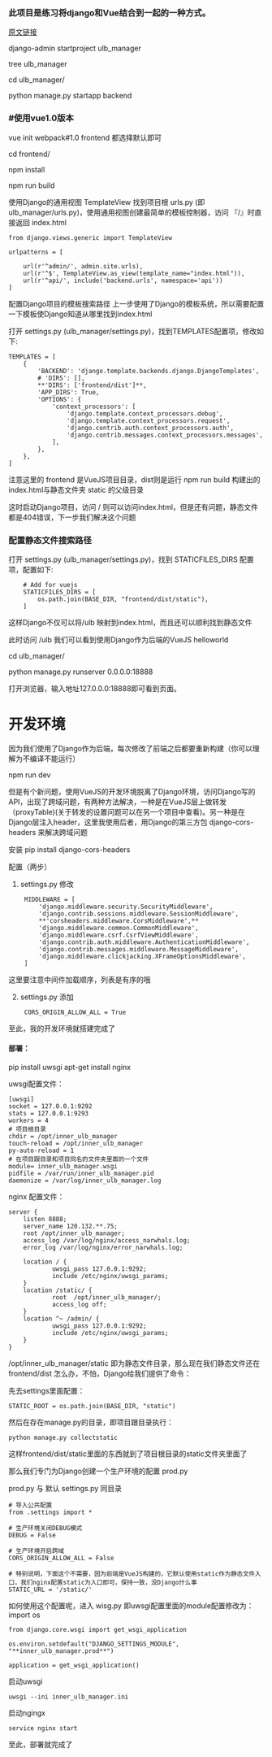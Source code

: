 ###  此项目是练习将django和Vue结合到一起的一种方式。

[原文链接](https://zhuanlan.zhihu.com/p/25080236?hmsr=pycourses.com&utm_source=pycourses.com&utm_medium=pycourses.com)



django-admin startproject ulb_manager

tree ulb_manager

cd ulb_manager/ 

python manage.py startapp backend

### #使用vue1.0版本
vue init webpack#1.0 frontend   都选择默认即可

cd frontend/

npm install

npm run build


使用Django的通用视图 TemplateView
找到项目根 urls.py (即ulb_manager/urls.py)，使用通用视图创建最简单的模板控制器，访问 『/』时直接返回 index.html


	from django.views.generic import TemplateView
	
	urlpatterns = [
	
	    url(r'^admin/', admin.site.urls),
	    url(r'^$', TemplateView.as_view(template_name="index.html")),
	    url(r'^api/', include('backend.urls', namespace='api'))
	]



配置Django项目的模板搜索路径
上一步使用了Django的模板系统，所以需要配置一下模板使Django知道从哪里找到index.html

打开 settings.py (ulb_manager/settings.py)，找到TEMPLATES配置项，修改如下:


	TEMPLATES = [
	    {
	        'BACKEND': 'django.template.backends.django.DjangoTemplates',
	        # 'DIRS': [],
	        **'DIRS': ['frontend/dist']**,
	        'APP_DIRS': True,
	        'OPTIONS': {
	            'context_processors': [
	                'django.template.context_processors.debug',
	                'django.template.context_processors.request',
	                'django.contrib.auth.context_processors.auth',
	                'django.contrib.messages.context_processors.messages',
	            ],
	        },
	    },
	]
注意这里的 frontend 是VueJS项目目录，dist则是运行 npm run build 构建出的index.html与静态文件夹 static  的父级目录

这时启动Django项目，访问 / 则可以访问index.html，但是还有问题，静态文件都是404错误，下一步我们解决这个问题

###  配置静态文件搜索路径
打开 settings.py (ulb_manager/settings.py)，找到 STATICFILES_DIRS 配置项，配置如下:

		# Add for vuejs
		STATICFILES_DIRS = [
		    os.path.join(BASE_DIR, "frontend/dist/static"),
		]
这样Django不仅可以将/ulb 映射到index.html，而且还可以顺利找到静态文件

此时访问 /ulb 我们可以看到使用Django作为后端的VueJS helloworld






cd ulb_manager/ 

python manage.py runserver 0.0.0.0:18888

打开浏览器，输入地址127.0.0.0:18888即可看到页面。


# 开发环境  

因为我们使用了Django作为后端，每次修改了前端之后都要重新构建（你可以理解为不编译不能运行）

npm run dev

但是有个新问题，使用VueJS的开发环境脱离了Django环境，访问Django写的API，出现了跨域问题，有两种方法解决，一种是在VueJS层上做转发（proxyTable)(关于转发的设置问题可以在另一个项目中查看)。另一种是在Django层注入header，这里我使用后者，用Django的第三方包 django-cors-headers 来解决跨域问题


安装
pip install django-cors-headers


配置（两步）

1. settings.py 修改


		MIDDLEWARE = [
		    'django.middleware.security.SecurityMiddleware',
		    'django.contrib.sessions.middleware.SessionMiddleware',
		    **'corsheaders.middleware.CorsMiddleware',**
		    'django.middleware.common.CommonMiddleware',
		    'django.middleware.csrf.CsrfViewMiddleware',
		    'django.contrib.auth.middleware.AuthenticationMiddleware',
		    'django.contrib.messages.middleware.MessageMiddleware',
		    'django.middleware.clickjacking.XFrameOptionsMiddleware',
		]
这里要注意中间件加载顺序，列表是有序的哦



2. settings.py 添加

		CORS_ORIGIN_ALLOW_ALL = True



至此，我的开发环境就搭建完成了



#### 部署：


pip install uwsgi
apt-get install nginx


uwsgi配置文件：

	
	[uwsgi]
	socket = 127.0.0.1:9292
	stats = 127.0.0.1:9293
	workers = 4
	# 项目根目录
	chdir = /opt/inner_ulb_manager
	touch-reload = /opt/inner_ulb_manager
	py-auto-reload = 1
	# 在项目跟目录和项目同名的文件夹里面的一个文件
	module= inner_ulb_manager.wsgi
	pidfile = /var/run/inner_ulb_manager.pid
	daemonize = /var/log/inner_ulb_manager.log



nginx 配置文件：


	server {
	    listen 8888;
	    server_name 120.132.**.75;
	    root /opt/inner_ulb_manager;
	    access_log /var/log/nginx/access_narwhals.log;
	    error_log /var/log/nginx/error_narwhals.log;
	
	    location / {
	            uwsgi_pass 127.0.0.1:9292;
	            include /etc/nginx/uwsgi_params;
	    }
	    location /static/ {
	            root  /opt/inner_ulb_manager/;
	            access_log off;
	    }
	    location ^~ /admin/ {
	            uwsgi_pass 127.0.0.1:9292;
	            include /etc/nginx/uwsgi_params;
	    }
	}



/opt/inner_ulb_manager/static 即为静态文件目录，那么现在我们静态文件还在 frontend/dist 怎么办，不怕，Django给我们提供了命令：

先去settings里面配置：


	STATIC_ROOT = os.path.join(BASE_DIR, "static")
然后在存在manage.py的目录，即项目跟目录执行：


	python manage.py collectstatic
这样frontend/dist/static里面的东西就到了项目根目录的static文件夹里面了


那么我们专门为Django创建一个生产环境的配置 prod.py

prod.py 与 默认 settings.py 同目录


	# 导入公共配置
	from .settings import *
	
	# 生产环境关闭DEBUG模式
	DEBUG = False
	
	# 生产环境开启跨域
	CORS_ORIGIN_ALLOW_ALL = False
	
	# 特别说明，下面这个不需要，因为前端是VueJS构建的，它默认使用static作为静态文件入口，我们nginx配置static为入口即可，保持一致，没Django什么事
	STATIC_URL = '/static/'

如何使用这个配置呢，进入 wisg.py 即uwsgi配置里面的module配置修改为：
	import os
	
	from django.core.wsgi import get_wsgi_application
	
	os.environ.setdefault("DJANGO_SETTINGS_MODULE", "**inner_ulb_manager.prod**")
	
	application = get_wsgi_application()
启动uwsgi


	uwsgi --ini inner_ulb_manager.ini

启动ngingx


	service nginx start

至此，部署就完成了




